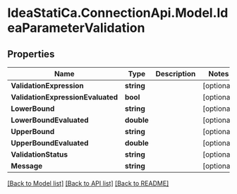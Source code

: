 # IdeaStatiCa.ConnectionApi.Model.IdeaParameterValidation

## Properties

Name | Type | Description | Notes
------------ | ------------- | ------------- | -------------
**ValidationExpression** | **string** |  | [optional] 
**ValidationExpressionEvaluated** | **bool** |  | [optional] 
**LowerBound** | **string** |  | [optional] 
**LowerBoundEvaluated** | **double** |  | [optional] 
**UpperBound** | **string** |  | [optional] 
**UpperBoundEvaluated** | **double** |  | [optional] 
**ValidationStatus** | **string** |  | [optional] 
**Message** | **string** |  | [optional] 

[[Back to Model list]](../README.md#documentation-for-models) [[Back to API list]](../README.md#documentation-for-api-endpoints) [[Back to README]](../README.md)


